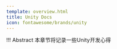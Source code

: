 ```yaml
---
template: overview.html
title: Unity Docs
icon: fontawesome/brands/unity
---
```

!!! Abstract
    本章节将记录一些Unity开发心得
